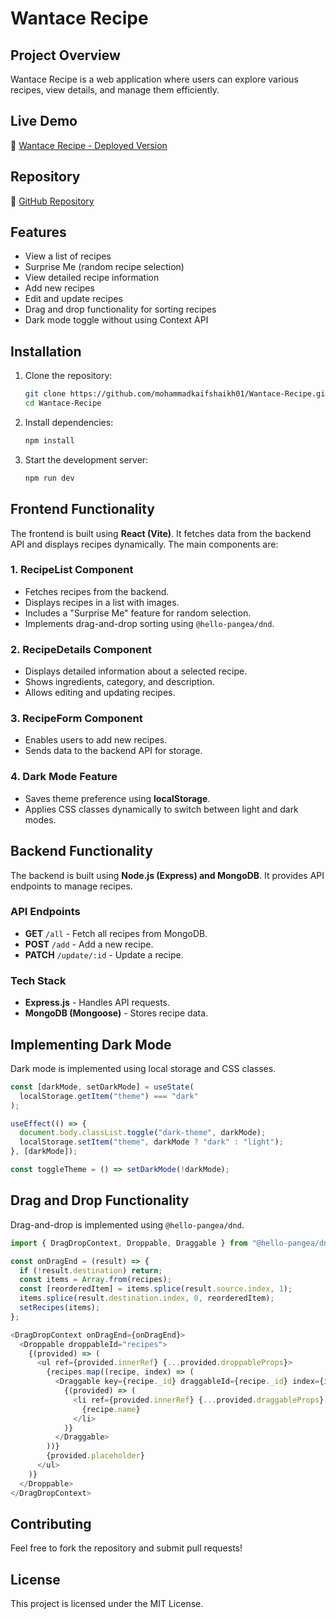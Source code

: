 # Wantace Recipe

## Project Overview
Wantace Recipe is a web application where users can explore various recipes, view details, and manage them efficiently.

## Live Demo
🔗 [Wantace Recipe - Deployed Version](https://wantace-recipe.vercel.app/)

## Repository
🔗 [GitHub Repository](https://github.com/mohammadkaifshaikh01/Wantace-Recipe)

## Features
- View a list of recipes
- Surprise Me (random recipe selection)
- View detailed recipe information
- Add new recipes
- Edit and update recipes
- Drag and drop functionality for sorting recipes
- Dark mode toggle without using Context API

## Installation

1. Clone the repository:
   ```bash
   git clone https://github.com/mohammadkaifshaikh01/Wantace-Recipe.git
   cd Wantace-Recipe
   ```
2. Install dependencies:
   ```bash
   npm install
   ```
3. Start the development server:
   ```bash
   npm run dev
   ```

## Frontend Functionality
The frontend is built using **React (Vite)**. It fetches data from the backend API and displays recipes dynamically. The main components are:

### 1. **RecipeList Component**
- Fetches recipes from the backend.
- Displays recipes in a list with images.
- Includes a "Surprise Me" feature for random selection.
- Implements drag-and-drop sorting using `@hello-pangea/dnd`.

### 2. **RecipeDetails Component**
- Displays detailed information about a selected recipe.
- Shows ingredients, category, and description.
- Allows editing and updating recipes.

### 3. **RecipeForm Component**
- Enables users to add new recipes.
- Sends data to the backend API for storage.

### 4. **Dark Mode Feature**
- Saves theme preference using **localStorage**.
- Applies CSS classes dynamically to switch between light and dark modes.

## Backend Functionality
The backend is built using **Node.js (Express) and MongoDB**. It provides API endpoints to manage recipes.

### API Endpoints
- **GET** `/all` - Fetch all recipes from MongoDB.
- **POST** `/add` - Add a new recipe.
- **PATCH** `/update/:id` - Update a recipe.

### Tech Stack
- **Express.js** - Handles API requests.
- **MongoDB (Mongoose)** - Stores recipe data.

## Implementing Dark Mode
Dark mode is implemented using local storage and CSS classes.
```js
const [darkMode, setDarkMode] = useState(
  localStorage.getItem("theme") === "dark"
);

useEffect(() => {
  document.body.classList.toggle("dark-theme", darkMode);
  localStorage.setItem("theme", darkMode ? "dark" : "light");
}, [darkMode]);

const toggleTheme = () => setDarkMode(!darkMode);
```

## Drag and Drop Functionality
Drag-and-drop is implemented using `@hello-pangea/dnd`.

```js
import { DragDropContext, Droppable, Draggable } from "@hello-pangea/dnd";

const onDragEnd = (result) => {
  if (!result.destination) return;
  const items = Array.from(recipes);
  const [reorderedItem] = items.splice(result.source.index, 1);
  items.splice(result.destination.index, 0, reorderedItem);
  setRecipes(items);
};

<DragDropContext onDragEnd={onDragEnd}>
  <Droppable droppableId="recipes">
    {(provided) => (
      <ul ref={provided.innerRef} {...provided.droppableProps}>
        {recipes.map((recipe, index) => (
          <Draggable key={recipe._id} draggableId={recipe._id} index={index}>
            {(provided) => (
              <li ref={provided.innerRef} {...provided.draggableProps} {...provided.dragHandleProps}>
                {recipe.name}
              </li>
            )}
          </Draggable>
        ))}
        {provided.placeholder}
      </ul>
    )}
  </Droppable>
</DragDropContext>
```

## Contributing
Feel free to fork the repository and submit pull requests!

## License
This project is licensed under the MIT License.

